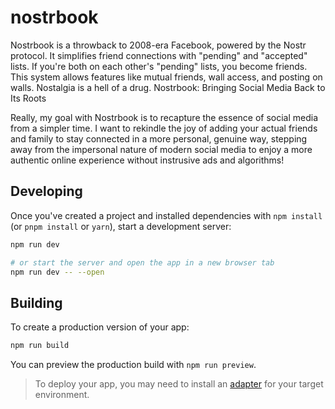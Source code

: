 # nostrbook

Nostrbook is a throwback to 2008-era Facebook, powered by the Nostr protocol. It simplifies friend connections with "pending" and "accepted" lists. If you're both on each other's "pending" lists, you become friends. This system allows features like mutual friends, wall access, and posting on walls. Nostalgia is a hell of a drug. 
Nostrbook: Bringing Social Media Back to Its Roots

Really, my goal with Nostrbook is to recapture the essence of social media from a simpler time. I want to rekindle the joy of adding your actual friends and family to stay connected in a more personal, genuine way, stepping away from the impersonal nature of modern social media to enjoy a more authentic online experience without instrusive ads and algorithms!

## Developing

Once you've created a project and installed dependencies with `npm install` (or `pnpm install` or `yarn`), start a development server:

```bash
npm run dev

# or start the server and open the app in a new browser tab
npm run dev -- --open
```

## Building

To create a production version of your app:

```bash
npm run build
```

You can preview the production build with `npm run preview`.

> To deploy your app, you may need to install an [adapter](https://kit.svelte.dev/docs/adapters) for your target environment.
